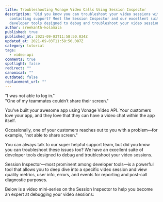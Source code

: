 ```yaml
---
title: Troubleshooting Vonage Video Calls Using Session Inspector
description: "Did you know you can troubleshoot your video sessions without
  contacting support? Meet the Session Inspector and our excellent suite of
  developer tools designed to debug and troubleshoot your video sessions. "
author: sreekanth-kolamala
published: true
published_at: 2021-09-03T11:58:50.034Z
updated_at: 2021-09-03T11:58:50.087Z
category: tutorial
tags:
  - video-api
comments: true
spotlight: false
redirect: ""
canonical: ""
outdated: false
replacement_url: ""
---
```

"I was not able to log in."  
"One of my teammates couldn’t share their screen."

You've built your awesome app using Vonage Video API. Your customers love your app, and they love that they can have a video chat within the app itself. 

Occasionally, one of your customers reaches out to you with a problem—for example, "not able to share screen."  

You can always talk to our super helpful support team, but did you know you can troubleshoot these issues too? We have an excellent suite of developer tools designed to debug and troubleshoot your video sessions. 

Session Inspector—most prominent among developer tools—is a powerful tool that allows you to deep dive into a specific video session and view quality metrics, user info, errors, and events for reporting and post-call diagnostic purposes.

Below is a video mini-series on the Session Inspector to help you become an expert at debugging your video sessions:

<youtube id="CT3iwJqtFSY"></youtube>

<youtube id="zkaJreu9ONM"></youtube>

<youtube id="AEFTrQDp6vE"></youtube>

<youtube id="Rf1m3fih7qU"></youtube>

<youtube id="etVdMKKA_X8"></youtube>

<youtube id="U3OjWk34C90"></youtube>